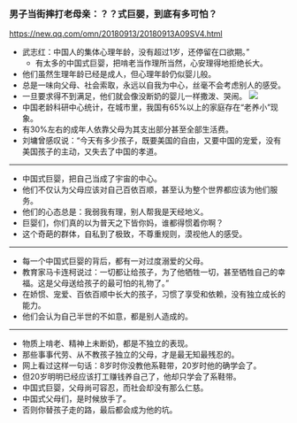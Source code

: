 ### 男子当街摔打老母亲：？？式巨婴，到底有多可怕？
https://new.qq.com/omn/20180913/20180913A09SV4.html
- 武志红：中国人的集体心理年龄，没有超过1岁，还停留在口欲期。”
  - 有太多的中国式巨婴，把啃老当作理所当然，心安理得地拒绝长大。
- 他们虽然生理年龄已经是成人，但心理年龄仍似婴儿般。
- 总是一味向父母、社会索取，永远以自我为中心，丝毫不会考虑别人的感受。
- 一旦要求得不到满足，他们就会像没断奶的婴儿一样撒泼、哭闹。
![](https://inews.gtimg.com/newsapp_bt/0/5221341655/1000)
- 中国老龄科研中心统计，在城市里，我国有65%以上的家庭存在“老养小”现象。
- 有30%左右的成年人依靠父母为其支出部分甚至全部生活费。
- 刘墉曾感叹说：“今天有多少孩子，既要美国的自由，又要中国的宠爱，没有美国孩子的主动，又失去了中国的孝道。
---
- 中国式巨婴，把自己当成了宇宙的中心。
- 他们不仅认为父母应该对自己百依百顺，甚至认为整个世界都应该为他们服务。
- 他们的心态总是：我弱我有理，别人帮我是天经地义。
- 巨婴们，你们真的以为普天之下皆你妈，谁都得惯着你啊？
- 这个奇葩的群体，自私到了极致，不尊重规则，漠视他人的感受。
---
- 每一个中国式巨婴的背后，都有一对过度溺爱的父母。
- 教育家马卡连柯说过：一切都让给孩子，为了他牺牲一切，甚至牺牲自己的幸福。这是父母送给孩子的最可怕的礼物了。”
- 在娇惯、宠爱、百依百顺中长大的孩子，习惯了享受和依赖，没有独立成长的能力。
- 他们会认为自己半世的不如意，都是别人造成的。
---
- 物质上啃老、精神上未断奶，都是不独立的表现。
- 那些事事代劳、从不教孩子独立的父母，才是最无知最残忍的。
- 网上看过这样一句话：8岁时你没教他系鞋带，20岁时他的确学会了。
- 但20岁明明已经应该打工赚钱养自己了，他却只学会了系鞋带。
- 中国式巨婴，父母尚可容忍，而社会却没有那么仁慈。
- 中国式父母们，是时候放手了。
- 否则你替孩子走的路，最后都会成为他的坑。